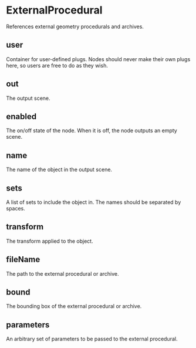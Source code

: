 # ExternalProcedural

References external geometry procedurals and archives.

## user

 Container for user-defined plugs. Nodes
should never make their own plugs here,
so users are free to do as they wish.

## out

 The output scene.

## enabled

 The on/off state of the node. When it is off, the node outputs
an empty scene.

## name

 The name of the object in the output scene.

## sets

 A list of sets to include the object in. The
names should be separated by spaces.

## transform

 The transform applied to the object.

## fileName

 The path to the external procedural or archive.

## bound

 The bounding box of the external procedural or archive.

## parameters

 An arbitrary set of parameters to be passed to the external procedural.


